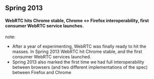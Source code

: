 ##  Spring 2013

#### <span class="highlight">WebRTC hits Chrome stable, Chrome <-> Firefox interoperability, first consumer WebRTC service launches.</span>

note:
- After a year of experimenting, WebRTC was finally ready to hit the masses. In
  Spring 2013 WebRTC hit Chrome stable, and the first consumer WebRTC services
  launched.
- Spring 2013 also marked the first time we had full interoperability between
  browsers (and two different implementations of the spec) between Firefox and
  Chrome
